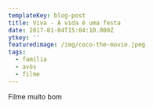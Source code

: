 ```yaml
---
templateKey: blog-post
title: Viva - A vida é uma festa
date: 2017-01-04T15:04:10.000Z
ytkey: ''
featuredimage: /img/coco-the-movie.jpeg
tags:
  - família
  - avós
  - filme
---
```

Filme muito bom
